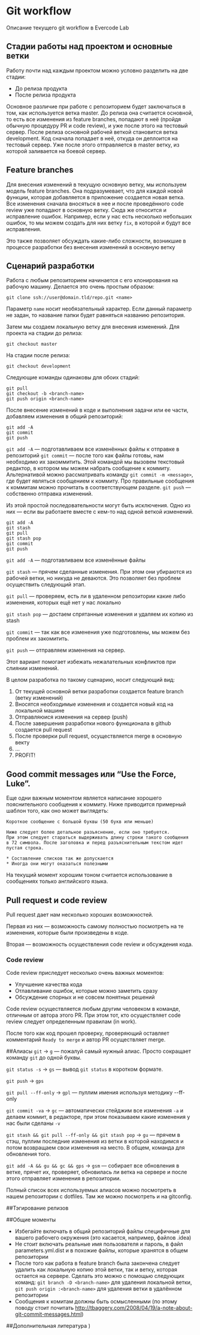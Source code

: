 # Git workflow
Описание текущего git workflow в Evercode Lab

## Стадии работы над проектом и основные ветки
Работу почти над каждым проектом можно условно разделить на две стадии:

* До релиза продукта
* После релиза продукта

Основное различие при работе с репозиторием будет заключаться в том, как
используется ветка master. До релиза она считается основной, то есть все
изменения из feature branches, попадают в неё (пройдя обычную процедуру PR и
code review), и уже после этого на тестовый сервер. После релиза основной
рабочей веткой становится ветка development. Код сначала попадает в неё, откуда
он деплоится на тестовый сервер. Уже после этого отправляется в master ветку,
из которой заливается на боевой сервер.

## Feature branches
Для внесения изменений в текущую основную ветку, мы используем модель feature
branches. Она подразумевает, что для каждой новой функции, которая добавляется
в приложение создается новая ветка. Все изменения сначала вносяться в нее и
после проведённого code review уже попадают в основную ветку. Сюда же
относится и исправление ошибок. Например, если у нас есть несколько небольших
ошибок, то мы можем создать для них ветку `fix`, в которой и будут все исправления.

Это также позволяет обсуждать какие-либо сложности, возникшие в процессе
разработки без внесения изменений в основную ветку

## Сценарий разработки
Работа с любым репозиторием начинается с его клонирования на рабочую машину.
Делается это очень простым образом:

```
git clone ssh://user@domain.tld/repo.git <name>
```

Параметр `name` носит необязательный характер. Если данный параметр не задан, то
название папки будет равняться названию репозитория.

Затем мы создаем локальную ветку для внесения изменений. Для проекта на стадии
до релиза:
```
git checkout master
```

На стадии после релиза:
```
git checkout development
```

Следующие команды одинаковы для обоих стадий:
```
git pull
git checkout -b <branch-name>
git push origin <branch-name>
```

После внесение изменений в коде и выполнения задачи или ее части, добавляем
изменения в общий репозиторий:

```
git add -A
git commit
git push
```

`git add -A` — подготавливаем все изменённых файлы к отправке в репозиторий
`git commit` — после того как файлы готовы, нам необходимо их закоммитить. Этой
командой мы вызовем текстовый редактор, в котором мы можем набрать
сообщение к коммиту. Альтернативой можно рассматривать команду `git commit -m
<message>`, где <message> будет являться сообщением к коммиту.
Про правильные сообщения к коммитам можно прочитать в соответствующем разделе.
`git push` — собственно отправка изменений.

Из этой простой последовательности могут быть исключения. Одно из них — если вы
работаете вместе с кем-то над одной веткой изменений.

```
git add -A
git stash
git pull
git stash pop
git commit
git push
```

`git add -A` — подготавливаем все изменённые файлы

`git stash` — прячем сделанные изменения. При этом они убираются из рабочей
ветки, но никуда не деваются. Это позволяет без проблем осуществить следующий
этап.

`git pull` — проверяем, есть ли в удаленном репозитории какие либо изменения,
которых ещё нет у нас локально

`git stash pop` — достаем спрятанные изменения и удаляем их копию из stash

`git commit` — так как все изменения уже подготовлены, мы можем без проблем их
закомитить.

`git push` — отправляем изменения на сервер.

Этот вариант помогает избежать нежалательных конфликтов при слиянии изменений.

В целом разработка по такому сценарию, носит следующий вид:

1. От текущей основной ветки разработки создается feature branch (ветку изменений)
2. Вносятся необходимые изменения и создается новый код на локальной машине
3. Отправляюися изменения на сервер (push)
4. После завершения разработки нового функционала в github создается pull request
5. После проверки pull request, осуществляется merge в основную векту
6. …
7. PROFIT!

## Good commit messages или “Use the Force, Luke”.
Еще одни важным моментом является написание хорошего пояснительного
сообщения к коммиту. Ниже приводится примерный шаблон того, как оно может выглядеть:

```
Короткое сообщение с большой буквы (50 букв или меньше)

Ниже следует более детальное разъяснение, если оно требуется.
При этом следует стараться выдерживать длину строки такого сообщения
в 72 символа. После заголовка и перед разъяснительным текстом идет пустая строка.

* Составление списков так же допускается
* Иногда они могут оказаться полезными
```

На текущий момент хорошим тоном считается использование в сообщениях только
английского языка.

## Pull request и code review
Pull request дает нам несколько хороших возможностей.

Первая из них — возможность самому полностью посмотреть на те изменения, которые
были произведены в коде.

Вторая — возможность осуществления code review и обсуждения кода.

### Code review
Code review приследует несколько очень важных моментов:

* Улучшение качества кода
* Отлавливание ошибок, которые можно заметить сразу
* Обсуждение спорных и не совсем понятных решений

Code review осуществляется любым другим человеком в команде, отличным от автора
этого PR. При этом тот, кто осуществляет code review следует определенным
правилам (in work).

После того как код прошел проверку, проверяющий оставляет комментарий
`Ready to merge` и автор PR осуществляет merge.

##Алиасы
`git` → `g` — пожалуй самый нужный алиас. Просто сокращает команду `git` до
одной буквы.

`git status -s` → `gs` — вывод `git status` в коротком формате.

`git push` → `gps`

`git pull --ff-only` → `gpl` — пуллим имения используя методику --ff-only

`git commit -va` → `gc` — автоматически стейджим все изменения `-a` и делаем
коммит, в редакторе, при этом показываем какие изменения у нас были сделаны `-v`

`git stash && git pull --ff-only && git stash pop` → `gu` — прячем в стэш,
пуллим последние изменения из ветки в которой находимся и потом возвращаем свои
изменения на место. В общем, команда для обновления того.

`git add -A && gu && gc && gps` → `gsm` — собирает все обновления в ветке,
прячет их, проверяет, обновилась ли ветка на сервере и после этого отправляет
изменения в репозитории.

Полный список всех используемых алиасов можно посмотреть в нашем репозитории с
dotfiles. Там же можно посмотреть и на gitconfig.

##Тэгирование релизов

##Общие моменты
* Избегайте включать в общий репозиторий файлы специфичные для вашего рабочего
  окружения (это касается, например, файлов .idea)
* Не стоит включать реальные имя пользователя и пароль, в файл parameters.yml.dist
  и в похожие файлы, которые хранятся в общем репозитории
* После того как работа в feature branch была закончена следует удалить
  как локальную копию этой ветки, так и ветку, которая остается на сервере.
  Сделать это можно с помощью следующих команд: `git branch -D <branch-name>`
  для удаления локальной ветки, `git push origin :<branch-name>` для удаления
  ветки в удалённом репозитории
* Сообщения к комитам должны быть осмысленными (по этому поводу стоит почитать
  http://tbaggery.com/2008/04/19/a-note-about-git-commit-messages.html)

##Дополнительная литература
)
